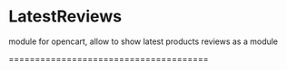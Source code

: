 LatestReviews
======================================

module for opencart, allow to show latest products reviews as a module

======================================

